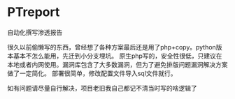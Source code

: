 # PTreport
自动化撰写渗透报告


很久以前偷懒写的东西，曾经想了各种方案最后还是用了php+copy。python版本基本不怎么能用，先迁到小分支埋坑。
原生php写的，安全性很低，只建议在本地或者内网使用。漏洞库包含了大多数漏洞，但为了避免排版问题漏洞解决方案做了一定简化。
部署很简单，修改配置文件导入sql文件就行。

如有问题请尽量自行解决，项目老旧我自己都记不清当时写的啥逻辑了
